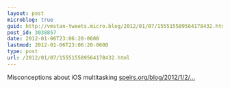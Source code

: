 ```yaml
---
layout: post
microblog: true
guid: http://vmstan-tweets.micro.blog/2012/01/07/155515589564178432.html
post_id: 3038857
date: 2012-01-06T23:06:20-0600
lastmod: 2012-01-06T23:06:20-0600
type: post
url: /2012/01/07/155515589564178432.html
---
```

Misconceptions about iOS multitasking <a href="http://speirs.org/blog/2012/1/2/misconceptions-about-ios-multitasking.html">speirs.org/blog/2012/1/2/…</a>
